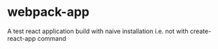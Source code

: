 # webpack-app
 A test react application build with naive installation i.e. not with create-react-app command
